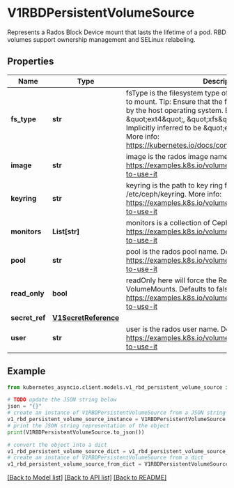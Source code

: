 # V1RBDPersistentVolumeSource

Represents a Rados Block Device mount that lasts the lifetime of a pod. RBD volumes support ownership management and SELinux relabeling.

## Properties

Name | Type | Description | Notes
------------ | ------------- | ------------- | -------------
**fs_type** | **str** | fsType is the filesystem type of the volume that you want to mount. Tip: Ensure that the filesystem type is supported by the host operating system. Examples: \&quot;ext4\&quot;, \&quot;xfs\&quot;, \&quot;ntfs\&quot;. Implicitly inferred to be \&quot;ext4\&quot; if unspecified. More info: https://kubernetes.io/docs/concepts/storage/volumes#rbd | [optional] 
**image** | **str** | image is the rados image name. More info: https://examples.k8s.io/volumes/rbd/README.md#how-to-use-it | 
**keyring** | **str** | keyring is the path to key ring for RBDUser. Default is /etc/ceph/keyring. More info: https://examples.k8s.io/volumes/rbd/README.md#how-to-use-it | [optional] 
**monitors** | **List[str]** | monitors is a collection of Ceph monitors. More info: https://examples.k8s.io/volumes/rbd/README.md#how-to-use-it | 
**pool** | **str** | pool is the rados pool name. Default is rbd. More info: https://examples.k8s.io/volumes/rbd/README.md#how-to-use-it | [optional] 
**read_only** | **bool** | readOnly here will force the ReadOnly setting in VolumeMounts. Defaults to false. More info: https://examples.k8s.io/volumes/rbd/README.md#how-to-use-it | [optional] 
**secret_ref** | [**V1SecretReference**](V1SecretReference.md) |  | [optional] 
**user** | **str** | user is the rados user name. Default is admin. More info: https://examples.k8s.io/volumes/rbd/README.md#how-to-use-it | [optional] 

## Example

```python
from kubernetes_asyncio.client.models.v1_rbd_persistent_volume_source import V1RBDPersistentVolumeSource

# TODO update the JSON string below
json = "{}"
# create an instance of V1RBDPersistentVolumeSource from a JSON string
v1_rbd_persistent_volume_source_instance = V1RBDPersistentVolumeSource.from_json(json)
# print the JSON string representation of the object
print(V1RBDPersistentVolumeSource.to_json())

# convert the object into a dict
v1_rbd_persistent_volume_source_dict = v1_rbd_persistent_volume_source_instance.to_dict()
# create an instance of V1RBDPersistentVolumeSource from a dict
v1_rbd_persistent_volume_source_from_dict = V1RBDPersistentVolumeSource.from_dict(v1_rbd_persistent_volume_source_dict)
```
[[Back to Model list]](../README.md#documentation-for-models) [[Back to API list]](../README.md#documentation-for-api-endpoints) [[Back to README]](../README.md)


